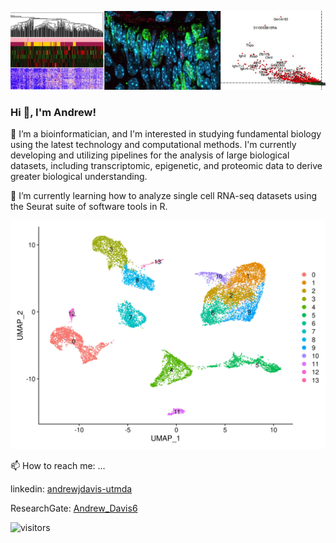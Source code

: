 
![science](https://github.com/10adavis/10adavis/blob/master/banner.jpeg)

### Hi 👋, I'm Andrew! 
🔭 I’m a bioinformatician, and I'm interested in studying fundamental biology using the latest technology and computational methods. I'm currently developing and utilizing pipelines for the analysis of large biological datasets, including transcriptomic, epigenetic, and proteomic data to derive greater biological understanding. 

🌱 I’m currently learning how to analyze single cell RNA-seq datasets using the Seurat suite of software tools in R.

![single cell](https://github.com/10adavis/10adavis/blob/master/UMAP-AD-clusters.jpeg)


📫 How to reach me: ...

linkedin: [andrewjdavis-utmda](https://www.linkedin.com/in/andrewjdavis-utmda/) 

ResearchGate: [Andrew_Davis6](https://www.researchgate.net/profile/Andrew_Davis6)

![visitors](https://visitor-badge.glitch.me/badge?page_id=10adavis.10adavis)

<!--
**10adavis/10adavis** is a ✨ _special_ ✨ repository because its `README.md` (this file) appears on your GitHub profile.

Here are some ideas to get you started:

- 🔭 I’m currently working on ...
- 🌱 I’m currently learning ...
- 👯 I’m looking to collaborate on ...
- 🤔 I’m looking for help with ...
- 💬 Ask me about ...
- 📫 How to reach me: ...
- 😄 Pronouns: ...
- ⚡ Fun fact: ...
-->
